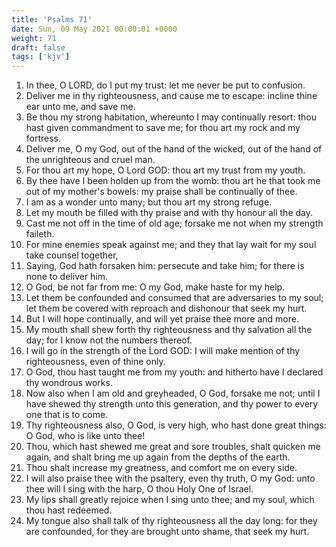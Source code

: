 ```yaml
---
title: 'Psalms 71'
date: Sun, 09 May 2021 00:00:01 +0000
weight: 71
draft: false
tags: ['kjv'] 
---
```


1. In thee, O LORD, do I put my trust: let me never be put to confusion.
2. Deliver me in thy righteousness, and cause me to escape: incline thine ear unto me, and save me.
3. Be thou my strong habitation, whereunto I may continually resort: thou hast given commandment to save me; for thou art my rock and my fortress.
4. Deliver me, O my God, out of the hand of the wicked, out of the hand of the unrighteous and cruel man.
5. For thou art my hope, O Lord GOD: thou art my trust from my youth.
6. By thee have I been holden up from the womb: thou art he that took me out of my mother's bowels: my praise shall be continually of thee.
7. I am as a wonder unto many; but thou art my strong refuge.
8. Let my mouth be filled with thy praise and with thy honour all the day.
9. Cast me not off in the time of old age; forsake me not when my strength faileth.
10. For mine enemies speak against me; and they that lay wait for my soul take counsel together,
11. Saying, God hath forsaken him: persecute and take him; for there is none to deliver him.
12. O God, be not far from me: O my God, make haste for my help.
13. Let them be confounded and consumed that are adversaries to my soul; let them be covered with reproach and dishonour that seek my hurt.
14. But I will hope continually, and will yet praise thee more and more.
15. My mouth shall shew forth thy righteousness and thy salvation all the day; for I know not the numbers thereof.
16. I will go in the strength of the Lord GOD: I will make mention of thy righteousness, even of thine only.
17. O God, thou hast taught me from my youth: and hitherto have I declared thy wondrous works.
18. Now also when I am old and greyheaded, O God, forsake me not; until I have shewed thy strength unto this generation, and thy power to every one that is to come.
19. Thy righteousness also, O God, is very high, who hast done great things: O God, who is like unto thee!
20. Thou, which hast shewed me great and sore troubles, shalt quicken me again, and shalt bring me up again from the depths of the earth.
21. Thou shalt increase my greatness, and comfort me on every side.
22. I will also praise thee with the psaltery, even thy truth, O my God: unto thee will I sing with the harp, O thou Holy One of Israel.
23. My lips shall greatly rejoice when I sing unto thee; and my soul, which thou hast redeemed.
24. My tongue also shall talk of thy righteousness all the day long: for they are confounded, for they are brought unto shame, that seek my hurt.
